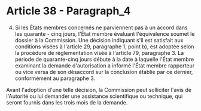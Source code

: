 # Article 38 - Paragraph_4

4. Si les États membres concernés ne parviennent pas à un accord dans les quarante - cinq jours, l'État membre évaluant l'équivalence soumet le dossier à la Commission. Une décision indiquant s'il est satisfait aux conditions visées à l'article 29, paragraphe 1, point b), est adoptée selon la procédure de réglementation visée à l'article 79, paragraphe 3. La période de quarante-cinq jours débute à la date à laquelle l'État membre examinant la demande d'autorisation a informé l'État membre rapporteur ou vice versa de son désaccord sur la conclusion établie par ce dernier, conformément au paragraphe 3.

Avant l'adoption d'une telle décision, la Commission peut solliciter l'avis de l'Autorité ou lui demander une assistance scientifique ou technique, qui seront fournis dans les trois mois de la demande.